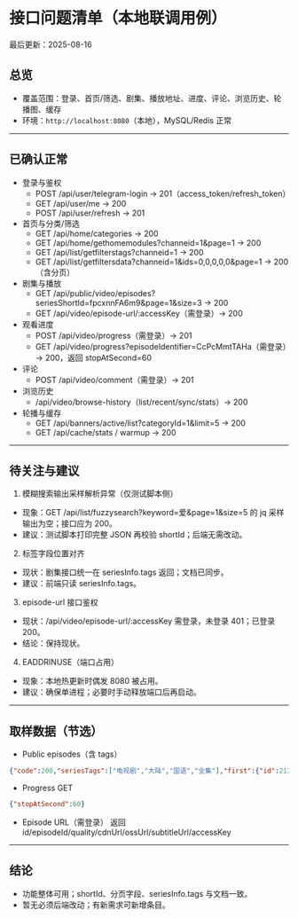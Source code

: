 # 接口问题清单（本地联调用例）

最后更新：2025-08-16

## 总览
- 覆盖范围：登录、首页/筛选、剧集、播放地址、进度、评论、浏览历史、轮播图、缓存
- 环境：`http://localhost:8080`（本地），MySQL/Redis 正常

---

## 已确认正常
- 登录与鉴权
  - POST /api/user/telegram-login → 201（access_token/refresh_token）
  - GET /api/user/me → 200
  - POST /api/user/refresh → 201
- 首页与分类/筛选
  - GET /api/home/categories → 200
  - GET /api/home/gethomemodules?channeid=1&page=1 → 200
  - GET /api/list/getfilterstags?channeid=1 → 200
  - GET /api/list/getfiltersdata?channeid=1&ids=0,0,0,0,0&page=1 → 200（含分页）
- 剧集与播放
  - GET /api/public/video/episodes?seriesShortId=fpcxnnFA6m9&page=1&size=3 → 200
  - GET /api/video/episode-url/:accessKey（需登录）→ 200
- 观看进度
  - POST /api/video/progress（需登录）→ 201
  - GET /api/video/progress?episodeIdentifier=CcPcMmtTAHa（需登录）→ 200，返回 stopAtSecond=60
- 评论
  - POST /api/video/comment（需登录）→ 201
- 浏览历史
  - /api/video/browse-history（list/recent/sync/stats）→ 200
- 轮播与缓存
  - GET /api/banners/active/list?categoryId=1&limit=5 → 200
  - GET /api/cache/stats / warmup → 200

---

## 待关注与建议

1) 模糊搜索输出采样解析异常（仅测试脚本侧）
- 现象：GET /api/list/fuzzysearch?keyword=爱&page=1&size=5 的 jq 采样输出为空；接口应为 200。
- 建议：测试脚本打印完整 JSON 再校验 shortId；后端无需改动。

2) 标签字段位置对齐
- 现状：剧集接口统一在 seriesInfo.tags 返回；文档已同步。
- 建议：前端只读 seriesInfo.tags。

3) episode-url 接口鉴权
- 现状：/api/video/episode-url/:accessKey 需登录，未登录 401；已登录 200。
- 结论：保持现状。

4) EADDRINUSE（端口占用）
- 现象：本地热更新时偶发 8080 被占用。
- 建议：确保单进程；必要时手动释放端口后再启动。

---

## 取样数据（节选）

- Public episodes（含 tags）
```json
{"code":200,"seriesTags":["电视剧","大陆","国语","全集"],"first":{"id":2136,"shortId":"CcPcMmtTAHa","episodeNumber":1,"episodeTitle":"01","title":"第1集：初次相遇","duration":2118,"urls":[{"quality":"720p"},{"quality":"1080p"},{"quality":"4K"},{"quality":"720P"}]}}
```

- Progress GET
```json
{"stopAtSecond":60}
```

- Episode URL（需登录）
返回 id/episodeId/quality/cdnUrl/ossUrl/subtitleUrl/accessKey

---

## 结论
- 功能整体可用；shortId、分页字段、seriesInfo.tags 与文档一致。
- 暂无必须后端改动；有新需求可新增条目。
